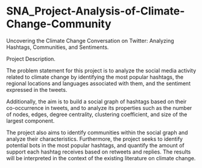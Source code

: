 # SNA_Project-Analysis-of-Climate-Change-Community
Uncovering the Climate Change Conversation on Twitter: Analyzing Hashtags, Communities, and Sentiments.  

Project Description. 

The problem statement for this project is to analyze the social media activity related to climate change by identifying the most popular hashtags, the regional locations and languages associated with them, and the sentiment expressed in the tweets. 

Additionally, the aim is to build a social graph of hashtags based on their co-occurrence in tweets, and to analyze its properties such as the number of nodes, edges, degree centrality, clustering coefficient, and size of the largest component. 

The project also aims to identify communities within the social graph and analyze their characteristics. Furthermore, the project seeks to identify potential bots in the most popular hashtags, and quantify the amount of support each hashtag receives based on retweets and replies. The results will be interpreted in the context of the existing literature on climate change.
